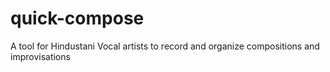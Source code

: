 # quick-compose
A tool for Hindustani Vocal artists to record and organize compositions and improvisations 
